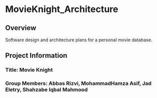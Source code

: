 # MovieKnight_Architecture
## Overview 
Software design and architecture plans for a personal movie database.


## Project Information

### Title: Movie Knight
### Group Members: Abbas Rizvi, MohammadHamza Asif, Jad Eletry, Shahzabe Iqbal Mahmood

